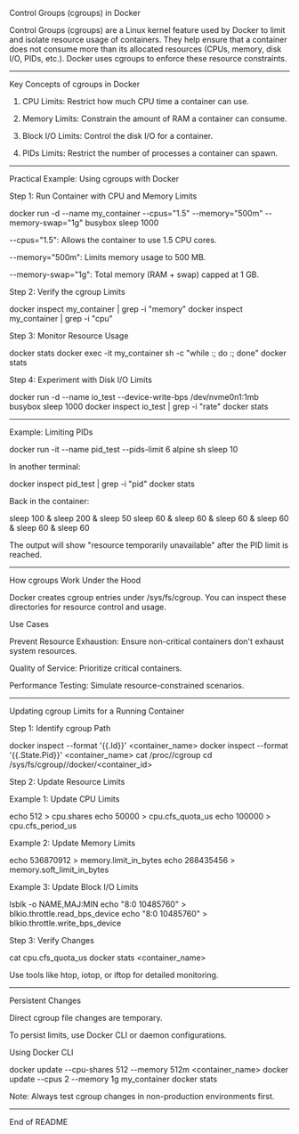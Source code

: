 Control Groups (cgroups) in Docker

Control Groups (cgroups) are a Linux kernel feature used by Docker to limit and isolate resource usage of containers. They help ensure that a container does not consume more than its allocated resources (CPUs, memory, disk I/O, PIDs, etc.). Docker uses cgroups to enforce these resource constraints.


---

Key Concepts of cgroups in Docker

1. CPU Limits: Restrict how much CPU time a container can use.


2. Memory Limits: Constrain the amount of RAM a container can consume.


3. Block I/O Limits: Control the disk I/O for a container.


4. PIDs Limits: Restrict the number of processes a container can spawn.




---

Practical Example: Using cgroups with Docker

Step 1: Run Container with CPU and Memory Limits

docker run -d --name my_container --cpus="1.5" --memory="500m" --memory-swap="1g" busybox sleep 1000

--cpus="1.5": Allows the container to use 1.5 CPU cores.

--memory="500m": Limits memory usage to 500 MB.

--memory-swap="1g": Total memory (RAM + swap) capped at 1 GB.


Step 2: Verify the cgroup Limits

docker inspect my_container | grep -i "memory"
docker inspect my_container | grep -i "cpu"

Step 3: Monitor Resource Usage

docker stats
docker exec -it my_container sh -c "while :; do :; done"
docker stats

Step 4: Experiment with Disk I/O Limits

docker run -d --name io_test --device-write-bps /dev/nvme0n1:1mb busybox sleep 1000
docker inspect io_test | grep -i "rate"
docker stats


---

Example: Limiting PIDs

docker run -it --name pid_test --pids-limit 6 alpine sh
sleep 10

In another terminal:

docker inspect pid_test | grep -i "pid"
docker stats

Back in the container:

sleep 100 & sleep 200 & sleep 50
sleep 60 & sleep 60 & sleep 60 & sleep 60 & sleep 60 & sleep 60

The output will show "resource temporarily unavailable" after the PID limit is reached.



---

How cgroups Work Under the Hood

Docker creates cgroup entries under /sys/fs/cgroup. You can inspect these directories for resource control and usage.

Use Cases

Prevent Resource Exhaustion: Ensure non-critical containers don't exhaust system resources.

Quality of Service: Prioritize critical containers.

Performance Testing: Simulate resource-constrained scenarios.



---

Updating cgroup Limits for a Running Container

Step 1: Identify cgroup Path

docker inspect --format '{{.Id}}' <container_name>
docker inspect --format '{{.State.Pid}}' <container_name>
cat /proc/<PID>/cgroup
cd /sys/fs/cgroup/<subsystem>/docker/<container_id>

Step 2: Update Resource Limits

Example 1: Update CPU Limits

echo 512 > cpu.shares
echo 50000 > cpu.cfs_quota_us
echo 100000 > cpu.cfs_period_us

Example 2: Update Memory Limits

echo 536870912 > memory.limit_in_bytes
echo 268435456 > memory.soft_limit_in_bytes

Example 3: Update Block I/O Limits

lsblk -o NAME,MAJ:MIN
echo "8:0 10485760" > blkio.throttle.read_bps_device
echo "8:0 10485760" > blkio.throttle.write_bps_device

Step 3: Verify Changes

cat cpu.cfs_quota_us
docker stats <container_name>

Use tools like htop, iotop, or iftop for detailed monitoring.


---

Persistent Changes

Direct cgroup file changes are temporary.

To persist limits, use Docker CLI or daemon configurations.


Using Docker CLI

docker update --cpu-shares 512 --memory 512m <container_name>
docker update --cpus 2 --memory 1g my_container
docker stats

Note: Always test cgroup changes in non-production environments first.


---

End of README


